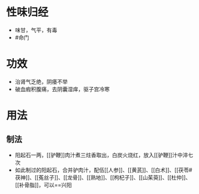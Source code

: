 # 性味归经
- 味甘，气平，有毒
-  #命门 
# 功效
- 治肾气乏绝，阴痿不举
- 破血瘕积腹痛，去阴囊湿痒，驱子宫冷寒
# 用法
## 制法
- 阳起石一两，[[驴鞭]]肉汁煮三炷香取出，白炭火烧红，放入[[驴鞭]]汁中淬七次
- 如此制过的阳起石，合并驴肉汁，配伍[[人参]]、[[黄芪]]、[[白术]]、[[茯苓#茯神]]、[[菟丝子]]、[[龙骨]]、[[熟地]]、[[枸杞子]]、[[山茱萸]]、[[杜仲]]、[[补骨脂]]，可以==兴阳